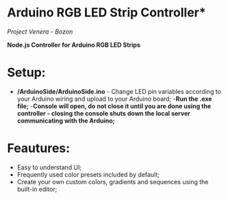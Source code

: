 # Arduino RGB LED Strip Controller*
*Project Venera - Bozon*

**Node.js Controller for Arduino RGB LED Strips**

# Setup:
- **/ArduinoSide/ArduinoSide.ino** - Change LED pin variables according to your Arduino wiring and upload to your Arduino board;
-**Run the .exe file;**
-**Console will open, do not close it until you are done using the controller - closing the console shuts down the local server communicating with the Arduino;**

# Feautures:
- Easy to understand UI;
- Frequently used color presets included by default;
- Create your own custom colors, gradients and sequences using the built-in editor;
